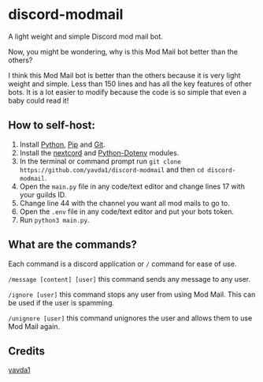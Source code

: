 # discord-modmail
A light weight and simple Discord mod mail bot.

Now, you might be wondering, why is this Mod Mail bot better than the others?

I think this Mod Mail bot is better than the others because it is very light weight and simple. Less than 150 lines and has all the key features of other bots. It is a lot easier to modify because the code is so simple that even a baby could read it! 

## How to self-host:  
1. Install [Python](https://www.python.org/), [Pip](https://pypi.org/project/pip/) and [Git](https://git-scm.com/).
2. Install the [nextcord](https://pypi.org/project/nextcord/) and [Python-Dotenv](https://pypi.org/project/python-dotenv/) modules.
3. In the terminal or command prompt run `git clone https://github.com/yavda1/discord-modmail` and then `cd discord-modmail`.
4. Open the `main.py` file in any code/text editor and change lines 17 with your guilds ID.
5. Change line 44 with the channel you want all mod mails to go to.
6. Open the `.env` file in any code/text editor and put your bots token.
7. Run `python3 main.py`.

## What are the commands?

Each command is a discord application or `/` command for ease of use.

`/message [content] [user]` this command sends any message to any user.

`/ignore [user]` this command stops any user from using Mod Mail. This can be used if the user is spamming.

`/unignore [user]` this command unignores the user and allows them to use Mod Mail again.

## Credits

[yavda1](https://github.com/yavda1)


